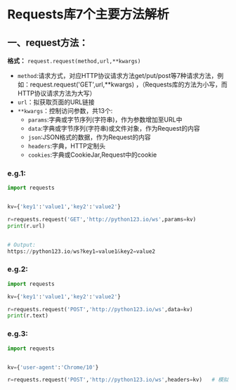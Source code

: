 # Requests库7个主要方法解析

## 一、request方法：

__格式：__
`request.request(method,url,**kwargs)`

* `method`:请求方式，对应HTTP协议请求方法get/put/post等7种请求方法，例如：request.request('GET',url,**kwargs) ，（Requests库的方法为小写，而HTTP协议请求方法为大写）
* `url`：拟获取页面的URL链接
* `**kwargs`：控制访问参数，共13个:
  - `params`:字典或字节序列(字符串)，作为参数增加至URL中
  - `data`:字典或字节序列(字符串)或文件对象，作为Request的内容
  - `json`:JSON格式的数据，作为Request的内容
  - `headers`:字典，HTTP定制头
  - `cookies`:字典或CookieJar,Request中的cookie

### e.g.1:
```python
import requests


kv={'key1':'value1','key2':'value2'}

r=requests.request('GET','http://python123.io/ws',params=kv)   
print(r.url)


# Output:
https://python123.io/ws?key1=value1&key2=value2
```



### e.g.2:
```python
import requests

kv={'key1':'value1','key2':'value2'}

r=requests.request('POST','http://python123.io/ws',data=kv)   
print(r.text)

```

### e.g.3:
```python
import requests


kv={'user-agent':'Chrome/10'}

r=requests.request('POST','http://python123.io/ws',headers=kv)   # 模拟浏览器

```





